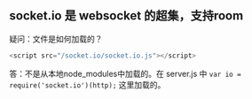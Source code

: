 ## socket.io 是 websocket 的超集，支持room

疑问：文件是如何加载的？
```js
<script src="/socket.io/socket.io.js"></script>
```

答：不是从本地node_modules中加载的。在 server.js 中 `var io = require('socket.io')(http);` 这里加载的。